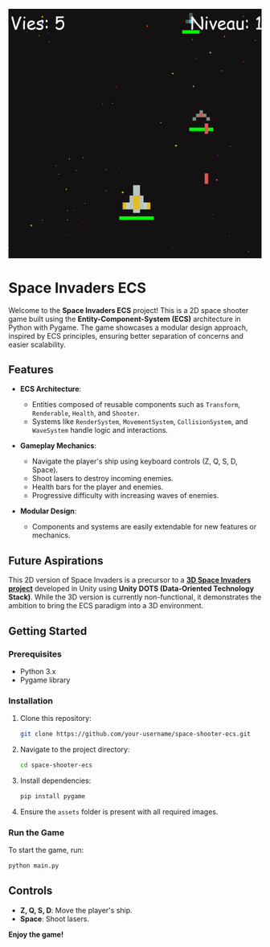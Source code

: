 ![Space Invaders PyGames 2D](https://github.com/DeepLeau/space_invaders/blob/main/assets/space_invaders.png)

# Space Invaders ECS

Welcome to the **Space Invaders ECS** project! This is a 2D space shooter game built using the **Entity-Component-System (ECS)** architecture in Python with Pygame. The game showcases a modular design approach, inspired by ECS principles, ensuring better separation of concerns and easier scalability.

## Features

- **ECS Architecture**:
  - Entities composed of reusable components such as `Transform`, `Renderable`, `Health`, and `Shooter`.
  - Systems like `RenderSystem`, `MovementSystem`, `CollisionSystem`, and `WaveSystem` handle logic and interactions.

- **Gameplay Mechanics**:
  - Navigate the player's ship using keyboard controls (Z, Q, S, D, Space).
  - Shoot lasers to destroy incoming enemies.
  - Health bars for the player and enemies.
  - Progressive difficulty with increasing waves of enemies.

- **Modular Design**:
  - Components and systems are easily extendable for new features or mechanics.

## Future Aspirations

This 2D version of Space Invaders is a precursor to a [**3D Space Invaders project**](https://github.com/DeepLeau/space_invaders_unity/tree/main) developed in Unity using **Unity DOTS (Data-Oriented Technology Stack)**. While the 3D version is currently non-functional, it demonstrates the ambition to bring the ECS paradigm into a 3D environment.

## Getting Started

### Prerequisites

- Python 3.x
- Pygame library

### Installation

1. Clone this repository:
   ```bash
   git clone https://github.com/your-username/space-shooter-ecs.git
   ```

2. Navigate to the project directory:
   ```bash
   cd space-shooter-ecs
   ```

3. Install dependencies:
   ```bash
   pip install pygame
   ```

4. Ensure the `assets` folder is present with all required images.

### Run the Game

To start the game, run:
```bash
python main.py
```

## Controls

- **Z, Q, S, D**: Move the player's ship.
- **Space**: Shoot lasers.

**Enjoy the game!**
